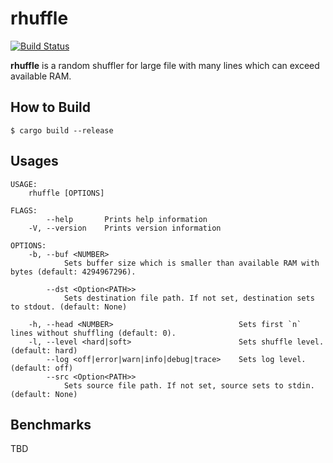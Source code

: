 # rhuffle

[![Build Status](https://travis-ci.org/ctylim/rhuffle.svg?branch=master)](https://travis-ci.org/ctylim/rhuffle)

**rhuffle** is a random shuffler for large file with many lines which can exceed available RAM.

## How to Build

```
$ cargo build --release
```

## Usages

```
USAGE:
    rhuffle [OPTIONS]

FLAGS:
        --help       Prints help information
    -V, --version    Prints version information

OPTIONS:
    -b, --buf <NUMBER>
            Sets buffer size which is smaller than available RAM with bytes (default: 4294967296).

        --dst <Option<PATH>>
            Sets destination file path. If not set, destination sets to stdout. (default: None)

    -h, --head <NUMBER>                            Sets first `n` lines without shuffling (default: 0).
    -l, --level <hard|soft>                        Sets shuffle level. (default: hard)
        --log <off|error|warn|info|debug|trace>    Sets log level. (default: off)
        --src <Option<PATH>>
            Sets source file path. If not set, source sets to stdin. (default: None)
```

## Benchmarks

TBD